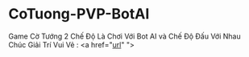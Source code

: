 # CoTuong-PVP-BotAI
Game Cờ Tướng 2 Chế Độ Là Chơi Với Bot AI và Chế Độ Đấu Với Nhau </br>
Chúc Giải Trí Vui Vẻ : <a href="[url](https://trancuongq4.github.io/CoTuong-PVP-BotAI/)" "> </a>

